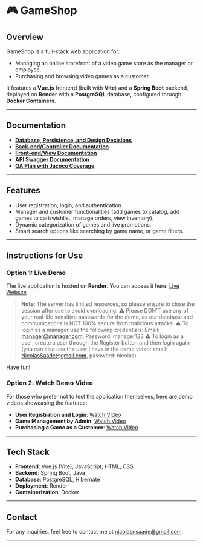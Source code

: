 # 🎮 GameShop

## **Overview**

GameShop is a full-stack web application for:
- Managing an online storefront of a video game store as the manager or employee.
- Purchasing and browsing video games as a customer.

It features a **Vue.js** frontend (built with **Vite**) and a **Spring Boot** backend, deployed on **Render** with a **PostgreSQL** database, configured thruogh **Docker Containers**.

---

## **Documentation**

- **[Database, Persistence, and Design Decisions](https://github.com/McGill-ECSE321-Fall2024/project-group-10/wiki/Deliverable-2:-Project-Report#iii2-api-docs-instructions)**
- **[Back-end/Controller Documentation](https://github.com/McGill-ECSE321-Fall2024/project-group-10/wiki/Deliverable-2:-Project-Report)**
- **[Front-end/View Documentation](https://github.com/McGill-ECSE321-Fall2024/project-group-10/wiki/Deliverable-3:-Project-Report)**
- **[API Swagger Documentation](https://github.com/McGill-ECSE321-Fall2024/project-group-10/wiki/Deliverable-2:-Project-Report#iii2-api-docs-instructions)**
- **[QA Plan with Jacoco Coverage](https://github.com/McGill-ECSE321-Fall2024/project-group-10/wiki/Deliverable-2:-Project-Report#iii2-api-docs-instructions)**

---

## **Features**

- User registration, login, and authentication.
- Manager and customer functionalities (add games to catalog, add games to cart/wishlist, manage orders, view inventory).
- Dynamic categorization of games and live promotions.
- Smart search options like searching by game name, or game filters.

---

## **Instructions for Use**

### **Option 1: Live Demo**
The live application is hosted on **Render**. You can access it here: [Live Website](https://game-shop-zabi.onrender.com).

> **Note**: The server has limited resources, so please ensure to close the session after use to avoid overloading.
> ⚠️ Please DON'T use any of your real-life sensitive passwords for the demo, as our database and communications is NOT 100% secure from malicious attacks.
> ⚠️ To login as a manager use the following credentials: Email: manager@manager.com, Password: manager123
> ⚠️ To login as a user, create a user through the Register button and then login again (you can also use the user I have in the demo video: email: NicolasSaade@gmail.com, password: nicolas).

Have fun!

### **Option 2: Watch Demo Video**
For those who prefer not to test the application themselves, here are demo videos showcasing the features:
- **User Registration and Login**: [Watch Video](link-to-video)
- **Game Management by Admin**: [Watch Video](link-to-video)
- **Purchasing a Game as a Customer**: [Watch Video](link-to-video)

---

## **Tech Stack**

- **Frontend**: Vue.js (Vite), JavaScript, HTML, CSS
- **Backend**: Spring Boot, Java
- **Database**: PostgreSQL, Hibernate
- **Deployment**: Render
- **Containerization**: Docker

---

## **Contact**
For any inquiries, feel free to contact me at [nicolasnsaade@gmail.com](mailto:nicolasnsaade@gmail.com).

---
